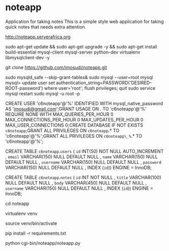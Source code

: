# noteapp
Application for taking  notes
This is a simple style web application for taking quick notes that needs extra attention.

http://noteapp.serverafrica.org

sudo apt-get update && sudo apt-get upgrade -y && sudo apt-get install build-essential mysql-client mysql-server python-dev virtualenv libmysqlclient-dev -y

git clone https://github.com/imosudi/noteapp.git

sudo mysqld_safe --skip-grant-tables&
sudo mysql --user=root mysql
mysql> update user set authentication_string=PASSWORD('DESIRED-ROOT-password') where user='root';
flush privileges;
quit
sudo service mysql restart
sudo mysql -u root -p


CREATE USER 'c6noteapp'@'%' IDENTIFIED WITH mysql_native_password AS 'imosudi@gmail.com';GRANT USAGE ON *.* TO 'c6noteapp'@'%' REQUIRE NONE WITH MAX_QUERIES_PER_HOUR 0 MAX_CONNECTIONS_PER_HOUR 0 MAX_UPDATES_PER_HOUR 0 MAX_USER_CONNECTIONS 0;CREATE DATABASE IF NOT EXISTS `c6noteapp`;GRANT ALL PRIVILEGES ON `c6noteapp`.* TO 'c6noteapp'@'%';GRANT ALL PRIVILEGES ON `c6noteapp\_%`.* TO 'c6noteapp'@'%';


CREATE TABLE `c6noteapp`.`users` ( `id` INT(50) NOT NULL AUTO_INCREMENT , `email` VARCHAR(150) NULL DEFAULT NULL , `name` VARCHAR(150) NULL DEFAULT NULL , `username` VARCHAR(150) NULL DEFAULT NULL , `password` VARCHAR(150) NULL DEFAULT NULL , INDEX (`id`)) ENGINE = InnoDB;


CREATE TABLE `c6noteapp`.`notes` ( `id` INT NOT NULL , `title` VARCHAR(100) NULL DEFAULT NULL , `body` VARCHAR(450) NULL DEFAULT NULL , `username` VARCHAR(150) NULL DEFAULT NULL , INDEX (`id`)) ENGINE = InnoDB;


cd noteapp

virtualenv venv

source venv/bin/activate

pip install -r requirements.txt

python cgi-bin/noteapp/noteapp.py
